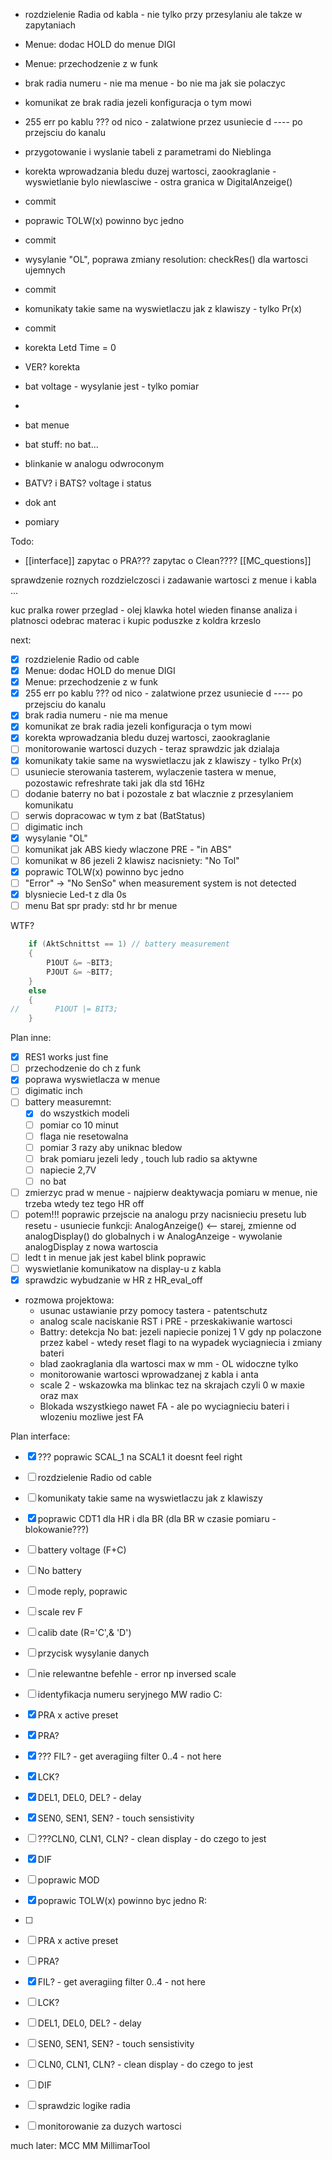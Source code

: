 - rozdzielenie Radia od kabla - nie tylko przy przesylaniu ale takze w zapytaniach
- Menue: dodac HOLD do menue DIGI
- Menue: przechodzenie z w funk
- brak radia numeru - nie ma menue - bo nie ma jak sie polaczyc
-  komunikat ze brak radia  jezeli konfiguracja o tym mowi
- 255 err po kablu ??? od nico - zalatwione przez usuniecie d ---- po przejsciu do kanalu
- przygotowanie i wyslanie tabeli z parametrami do Nieblinga
- korekta wprowadzania bledu duzej wartosci, zaookraglanie - wyswietlanie bylo niewlasciwe - ostra granica w DigitalAnzeige()
- commit
- poprawic TOLW(x) powinno byc jedno
- commit
- wysylanie "OL", poprawa zmiany resolution: checkRes() dla wartosci ujemnych
- commit
- komunikaty takie same na wyswietlaczu jak z klawiszy - tylko Pr(x)
- commit
- korekta Letd Time = 0
- VER? korekta

- bat voltage - wysylanie jest - tylko pomiar
- 
- bat menue
- bat stuff: no bat...
- blinkanie w analogu odwroconym
- BATV? i BATS? voltage i status
- dok ant
- pomiary

Todo:
- [[interface]]
zapytac o PRA???
zapytac o Clean????
[[MC_questions]]

sprawdzenie roznych rozdzielczosci i zadawanie wartosci z menue i kabla ...

kuc
pralka
rower
przeglad - olej
klawka
hotel wieden
finanse analiza i platnosci
odebrac materac i kupic poduszke z koldra
krzeslo

next:
- [x] rozdzielenie Radio od cable
- [x] Menue: dodac HOLD do menue DIGI
- [x] Menue: przechodzenie z w funk
- [x] 255 err po kablu ??? od nico - zalatwione przez usuniecie d ---- po przejsciu do kanalu
- [x] brak radia numeru - nie ma menue
- [x] komunikat ze brak radia  jezeli konfiguracja o tym mowi
- [x] korekta wprowadzania bledu duzej wartosci, zaookraglanie
- [ ] monitorowanie wartosci  duzych - teraz sprawdzic jak dzialaja
- [x] komunikaty takie same na wyswietlaczu jak z klawiszy - tylko Pr(x)
- [ ] usuniecie sterowania tasterem, wylaczenie tastera w menue, pozostawic refreshrate taki jak dla std 16Hz
- [ ] dodanie baterry no bat  i pozostale z bat wlacznie z przesylaniem komunikatu
- [ ] serwis dopracowac w tym z bat (BatStatus)
- [ ] digimatic inch
- [x] wysylanie "OL"
- [ ] komunikat jak ABS kiedy wlaczone PRE - "in ABS"
- [ ] komunikat w 86 jezeli 2 klawisz nacisniety: "No Tol"
- [x] poprawic TOLW(x) powinno byc jedno
- [ ] "Error" -> "No SenSo" when measurement system is not detected
- [x] blysniecie Led-t z  dla 0s
- [ ] menu Bat
spr prady: std hr br menue

WTF?
```c
    if (AktSchnittst == 1) // battery measurement
    {
        P1OUT &= ~BIT3;
        PJOUT &= ~BIT7;
    }
    else
    {
//        P1OUT |= BIT3;
    }
```


Plan inne:
- [x] RES1 works just fine
- [ ] przechodzenie do ch z funk
- [x] poprawa wyswietlacza w menue
- [ ] digimatic inch
- [ ] battery measuremnt:
	- [x] do wszystkich modeli 
	- [ ] pomiar co 10 minut
	- [ ] flaga nie resetowalna
	- [ ] pomiar 3 razy aby uniknac bledow
	- [ ] brak pomiaru jezeli ledy , touch lub radio sa aktywne
	- [ ] napiecie 2,7V
	- [ ] no bat
- [ ] zmierzyc prad w menue - najpierw deaktywacja pomiaru w menue, nie trzeba wtedy tez tego HR off
- [ ] potem!!! poprawic przejscie na analogu przy nacisnieciu presetu lub resetu - usuniecie funkcji: AnalogAnzeige() <-- starej, zmienne  od analogDisplay() do globalnych i w AnalogAnzeige - wywolanie analogDisplay z nowa wartoscia
- [ ] ledt t in menue jak jest kabel blink poprawic
- [ ] wyswietlanie komunikatow na display-u z kabla
- [x] sprawdzic wybudzanie w HR z HR_eval_off
- rozmowa projektowa:
	- usunac ustawianie przy pomocy tastera - patentschutz
	- analog scale naciskanie RST i PRE - przeskakiwanie wartosci
	- Battry: detekcja No bat: jezeli napiecie ponizej 1 V gdy np polaczone przez kabel - wtedy reset flagi to na wypadek wyciagniecia i zmiany bateri
	- blad zaokraglania dla wartosci max w mm - OL widoczne tylko
	- monitorowanie wartosci wprowadzanej z kabla i anta
	- scale 2 - wskazowka ma blinkac tez na skrajach czyli 0 w maxie oraz max 
	- Blokada wszystkiego nawet FA - ale po wyciagnieciu bateri i wlozeniu mozliwe jest FA

Plan interface:
- [x] ??? poprawic SCAL_1 na SCAL1 it doesnt feel right
- [ ] rozdzielenie Radio od cable
- [ ] komunikaty takie same na wyswietlaczu jak z klawiszy
- [x] poprawic CDT1 dla HR i dla BR (dla BR w czasie pomiaru - blokowanie???)
- [ ] battery voltage (F+C)
- [ ] No battery
- [ ] mode reply, poprawic
- [ ] scale rev F
- [ ] calib date (R='C',& 'D')
- [ ] przycisk wysylanie danych
- [ ] nie relewantne befehle - error np inversed scale
- [ ] identyfikacja numeru seryjnego MW radio
C:
- [x] PRA x active preset
- [x] PRA?
- [x] ??? FIL? - get averagiing filter 0..4 - not here
- [x] LCK?
- [x] DEL1, DEL0, DEL? - delay 
- [x] SEN0, SEN1, SEN? - touch sensistivity
- [ ] ???CLN0, CLN1, CLN? - clean display - do czego to jest
- [x] DIF
- [ ] poprawic MOD
- [x] poprawic TOLW(x) powinno byc jedno
R:
- [ ] 
- [ ] PRA x active preset
- [ ] PRA?
- [x] FIL? - get averagiing filter 0..4 - not here
- [ ] LCK?
- [ ] DEL1, DEL0, DEL? - delay 
- [ ] SEN0, SEN1, SEN? - touch sensistivity
- [ ] CLN0, CLN1, CLN? - clean display - do czego to jest
- [ ] DIF
- [ ] sprawdzic logike radia
- [ ] monitorowanie za duzych wartosci



much later:
	 MCC
	 MM
	 MillimarTool